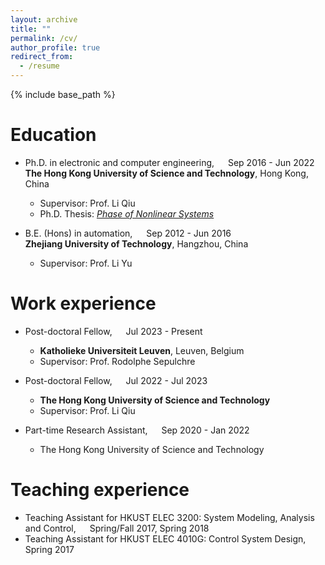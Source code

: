 ```yaml
---
layout: archive
title: ""
permalink: /cv/
author_profile: true
redirect_from:
  - /resume
---
```


{% include base_path %}

Education
======
* Ph.D. in electronic and computer engineering, &emsp; Sep 2016 - Jun 2022 <br> **The Hong Kong University of Science and Technology**, Hong Kong, China 
  * Supervisor: Prof. Li Qiu
  * Ph.D. Thesis: [*Phase of Nonlinear Systems*](https://lbezone.ust.hk/bib/991013039828103412)
    
* B.E. (Hons) in automation, &emsp; Sep 2012 - Jun 2016 <br>  **Zhejiang University of Technology**, Hangzhou, China
  * Supervisor: Prof. Li Yu 

Work experience
======
* Post-doctoral Fellow, &emsp; Jul 2023 - Present
  * **Katholieke Universiteit Leuven**, Leuven, Belgium
  * Supervisor: Prof. Rodolphe Sepulchre

* Post-doctoral Fellow, &emsp; Jul 2022 - Jul 2023
  * **The Hong Kong University of Science and Technology**
  * Supervisor: Prof. Li Qiu

* Part-time Research Assistant, &emsp; Sep 2020 - Jan 2022
  * The Hong Kong University of Science and Technology   
  
Teaching experience
======
* Teaching Assistant for HKUST ELEC 3200: System Modeling, Analysis and Control, &emsp; Spring/Fall 2017, Spring 2018
* Teaching Assistant for HKUST ELEC 4010G: Control System Design,&emsp;  Spring 2017

  

